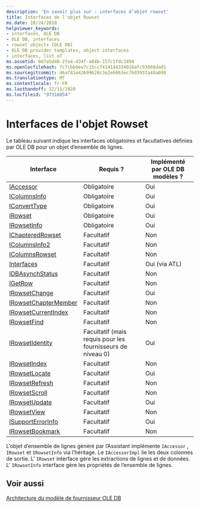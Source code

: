 ```yaml
---
description: 'En savoir plus sur : interfaces d’objet rowset'
title: Interfaces de l'objet Rowset
ms.date: 10/24/2018
helpviewer_keywords:
- interfaces, OLE DB
- OLE DB, interfaces
- rowset objects [OLE DB]
- OLE DB provider templates, object interfaces
- interfaces, list of
ms.assetid: 0d7a5d48-2fe4-434f-a84b-157c1fdc3494
ms.openlocfilehash: fc7cbb0ee7c15cc7414144334018afc93888da01
ms.sourcegitcommit: d6af41e42699628c3e2e6063ec7b03931a49a098
ms.translationtype: MT
ms.contentlocale: fr-FR
ms.lasthandoff: 12/11/2020
ms.locfileid: "97316854"
---
```

# <a name="rowset-object-interfaces"></a>Interfaces de l'objet Rowset

Le tableau suivant indique les interfaces obligatoires et facultatives définies par OLE DB pour un objet d’ensemble de lignes.

|Interface|Requis ?|Implémenté par OLE DB modèles ?|
|---------------|---------------|--------------------------------------|
|[IAccessor](/previous-versions/windows/desktop/ms719672(v=vs.85))|Obligatoire|Oui|
|[IColumnsInfo](/previous-versions/windows/desktop/ms724541(v=vs.85))|Obligatoire|Oui|
|[IConvertType](/previous-versions/windows/desktop/ms715926(v=vs.85))|Obligatoire|Oui|
|[IRowset](/previous-versions/windows/desktop/ms720986(v=vs.85))|Obligatoire|Oui|
|[IRowsetInfo](/previous-versions/windows/desktop/ms724541(v=vs.85))|Obligatoire|Oui|
|[IChapteredRowset](/previous-versions/windows/desktop/ms718180(v=vs.85))|Facultatif|Non|
|[IColumnsInfo2](/previous-versions/windows/desktop/ms712953(v=vs.85))|Facultatif|Non|
|[IColumnsRowset](/previous-versions/windows/desktop/ms722657(v=vs.85))|Facultatif|Non|
|[Interfaces](/windows/win32/api/ocidl/nn-ocidl-iconnectionpointcontainer)|Facultatif|Oui (via ATL)|
|[IDBAsynchStatus](/previous-versions/windows/desktop/ms709832(v=vs.85))|Facultatif|Non|
|[IGetRow](/previous-versions/windows/desktop/ms718047(v=vs.85))|Facultatif|Non|
|[IRowsetChange](/previous-versions/windows/desktop/ms715790(v=vs.85))|Facultatif|Oui|
|[IRowsetChapterMember](/previous-versions/windows/desktop/ms725430(v=vs.85))|Facultatif|Non|
|[IRowsetCurrentIndex](/previous-versions/windows/desktop/ms709700(v=vs.85))|Facultatif|Non|
|[IRowsetFind](/previous-versions/windows/desktop/ms724221(v=vs.85))|Facultatif|Non|
|[IRowsetIdentity](/previous-versions/windows/desktop/ms715913(v=vs.85))|Facultatif (mais requis pour les fournisseurs de niveau 0)|Oui|
|[IRowsetIndex](/previous-versions/windows/desktop/ms719604(v=vs.85))|Facultatif|Non|
|[IRowsetLocate](/previous-versions/windows/desktop/ms721190(v=vs.85))|Facultatif|Oui|
|[IRowsetRefresh](/previous-versions/windows/desktop/ms714892(v=vs.85))|Facultatif|Non|
|[IRowsetScroll](/previous-versions/windows/desktop/ms712984(v=vs.85))|Facultatif|Non|
|[IRowsetUpdate](/previous-versions/windows/desktop/ms714401(v=vs.85))|Facultatif|Oui|
|[IRowsetView](/previous-versions/windows/desktop/ms709755(v=vs.85))|Facultatif|Non|
|[ISupportErrorInfo](/previous-versions/windows/desktop/ms715816(v=vs.85))|Facultatif|Oui|
|[IRowsetBookmark](/previous-versions/windows/desktop/ms714246(v=vs.85))|Facultatif|Non|

L’objet d’ensemble de lignes généré par l’Assistant implémente `IAccessor` , `IRowset` et `IRowsetInfo` via l’héritage. Le `IAccessorImpl` lie les deux colonnes de sortie. L' `IRowset` interface gère les extractions de lignes et de données. L' `IRowsetInfo` interface gère les propriétés de l’ensemble de lignes.

## <a name="see-also"></a>Voir aussi

[Architecture du modèle de fournisseur OLE DB](../../data/oledb/ole-db-provider-template-architecture.md)<br/>
